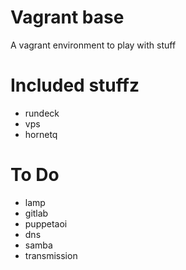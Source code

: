# Vagrant base

A vagrant environment to play with stuff

# Included stuffz

* rundeck
* vps
* hornetq

# To Do

* lamp
* gitlab
* puppetaoi
* dns
* samba
* transmission
